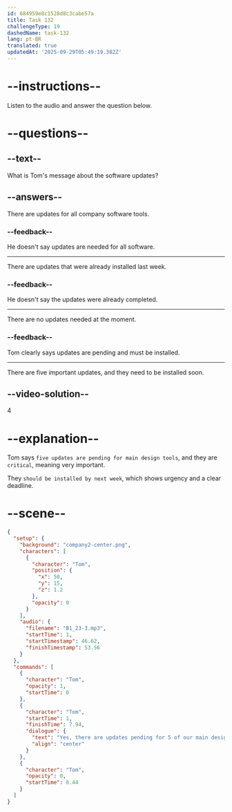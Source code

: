 ```yaml
---
id: 684959e8c1528d8c3cabe57a
title: Task 132
challengeType: 19
dashedName: task-132
lang: pt-BR
translated: true
updatedAt: '2025-09-29T05:49:19.382Z'
---
```


<!-- (audio) Tom: Yes, there are updates pending for five of our main design tools. These updates are critical and should be installed by next week. -->

# --instructions--

Listen to the audio and answer the question below.

# --questions--

## --text--

What is Tom's message about the software updates?

## --answers--

There are updates for all company software tools.

### --feedback--

He doesn't say updates are needed for all software.

---

There are updates that were already installed last week.

### --feedback--

He doesn't say the updates were already completed.

---

There are no updates needed at the moment.

### --feedback--

Tom clearly says updates are pending and must be installed.

---

There are five important updates, and they need to be installed soon.

## --video-solution--

4

# --explanation--

Tom says `five updates are pending for main design tools`, and they are `critical`, meaning very important.

They `should be installed by next week`, which shows urgency and a clear deadline.

# --scene--

```json
{
  "setup": {
    "background": "company2-center.png",
    "characters": [
      {
        "character": "Tom",
        "position": {
          "x": 50,
          "y": 15,
          "z": 1.2
        },
        "opacity": 0
      }
    ],
    "audio": {
      "filename": "B1_23-3.mp3",
      "startTime": 1,
      "startTimestamp": 46.62,
      "finishTimestamp": 53.56
    }
  },
  "commands": [
    {
      "character": "Tom",
      "opacity": 1,
      "startTime": 0
    },
    {
      "character": "Tom",
      "startTime": 1,
      "finishTime": 7.94,
      "dialogue": {
        "text": "Yes, there are updates pending for 5 of our main design tools. These updates are critical and should be installed by next week.",
        "align": "center"
      }
    },
    {
      "character": "Tom",
      "opacity": 0,
      "startTime": 8.44
    }
  ]
}
```

